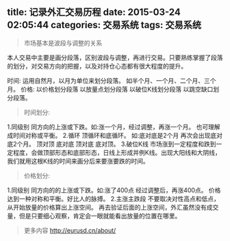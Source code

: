 title: 记录外汇交易历程
date: 2015-03-24 02:05:44
categories: 交易系统
tags: 交易系统
---
>市场基本是波段与调整的关系

本人交易中主要是画分段落，区别波段与调整，再进行交易。只要熟练掌握了段落的划分，对交易方向的把握，以及对持仓心态都有很大程度的提升。

时间: 运用自然月，以月为单位来划分段落。 如半个月、一个月、二个月、三个月。
价格: 以价格划分段落 以放量点划分段落 以破位K线划分段落 以跳空缺口划分段落。

>时间划分:

1.同级别 同方向的上涨或下跌。如:涨一个月，经过调整，再涨一个月。 也可理解成时间对称或平衡。
2.循环 顶循环和底循环。 如:底对底是2个月 再次会出现底对底2个月。 顶对顶 底对底 顶对底 底对顶。
3.破位K线 市场涨到一定程度和跌到一定程度，会做顶部形态和底部形态，日线上形成并例K线。出现大阳线和大阴线，我们就用这根K线的时间来画分后来要涨要跌的时间。

>价格划分:

1.同级别 同方向的的上涨或下跌。如:涨了400点 经过调整后，再涨400点。 价格达到一种对称和平衡。好比人的脉搏。
2.主涨主跌段 不要取决对性高点和低点，从开始放量的价格算出上涨空间。 再去验证后面的上涨空间，外汇虽然没有成交量，但是只要细心观察，肯定会一眼就能看出放量的位置在哪里。

>更多内容 <http://eurusd.cn/about/>

<!--more-->
